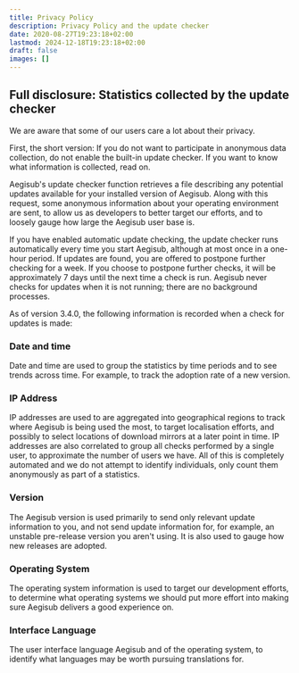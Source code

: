 ```yaml
---
title: Privacy Policy
description: Privacy Policy and the update checker
date: 2020-08-27T19:23:18+02:00
lastmod: 2024-12-18T19:23:18+02:00
draft: false
images: []
---
```


## Full disclosure: Statistics collected by the update checker

We are aware that some of our users care a lot about their privacy.

First, the short version: If you do not want to participate in anonymous data collection, do not enable the built-in update checker. If you want to know what information is collected, read on.

Aegisub's update checker function retrieves a file describing any potential updates available for your installed version of Aegisub. Along with this request, some anonymous information about your operating environment are sent, to allow us as developers to better target our efforts, and to loosely gauge how large the Aegisub user base is.

If you have enabled automatic update checking, the update checker runs automatically every time you start Aegisub, although at most once in a one-hour period. If updates are found, you are offered to postpone further checking for a week. If you choose to postpone further checks, it will be approximately 7 days until the next time a check is run. Aegisub never checks for updates when it is not running; there are no background processes.

As of version 3.4.0, the following information is recorded when a check for updates is made:

### Date and time
Date and time are used to group the statistics by time periods and to see trends across time. For example, to track the adoption rate of a new version.

### IP Address
IP addresses are used to are aggregated into geographical regions to track where Aegisub is being used the most, to target localisation efforts, and possibly to select locations of download mirrors at a later point in time. IP addresses are also correlated to group all checks performed by a single user, to approximate the number of users we have. All of this is completely automated and we do not attempt to identify individuals, only count them anonymously as part of a statistics.

### Version
The Aegisub version is used primarily to send only relevant update information to you, and not send update information for, for example, an unstable pre-release version you aren't using. It is also used to gauge how new releases are adopted.

### Operating System
The operating system information is used to target our development efforts, to determine what operating systems we should put more effort into making sure Aegisub delivers a good experience on.

### Interface Language
The user interface language Aegisub and of the operating system, to identify what languages may be worth pursuing translations for.
